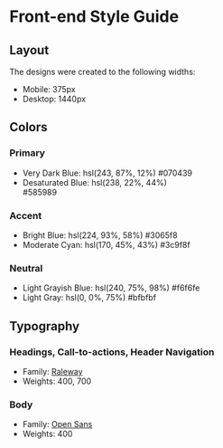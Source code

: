 # Front-end Style Guide

## Layout

The designs were created to the following widths:

- Mobile: 375px
- Desktop: 1440px

## Colors

### Primary

- Very Dark Blue: hsl(243, 87%, 12%)
  	#070439
- Desaturated Blue: hsl(238, 22%, 44%)	
  #585989

### Accent

- Bright Blue: hsl(224, 93%, 58%)
  	#3065f8
- Moderate Cyan: hsl(170, 45%, 43%)
  #3c9f8f

### Neutral

- Light Grayish Blue: hsl(240, 75%, 98%)
	#f6f6fe
- Light Gray: hsl(0, 0%, 75%)
  #bfbfbf

## Typography

### Headings, Call-to-actions, Header Navigation

- Family: [Raleway](https://fonts.google.com/specimen/Raleway)
- Weights: 400, 700

### Body

- Family: [Open Sans](https://fonts.google.com/specimen/Open+Sans)
- Weights: 400